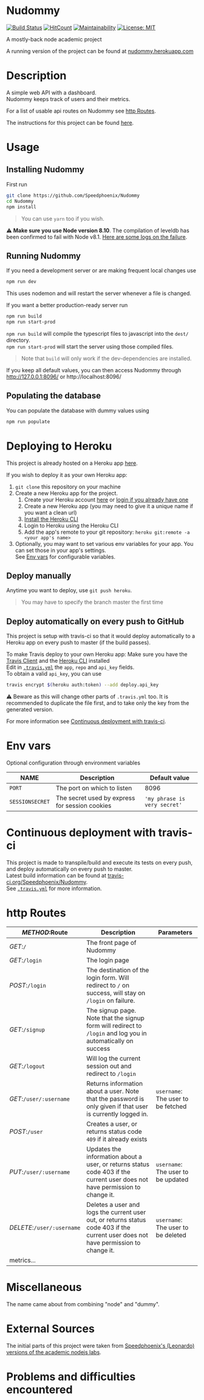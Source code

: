 # Nudommy
[![Build Status](https://travis-ci.org/Speedphoenix/Nudommy.svg?branch=master)](https://travis-ci.org/Speedphoenix/Nudommy)
[![HitCount](http://hits.dwyl.io/Speedphoenix/Nudommy.svg)](http://hits.dwyl.io/Speedphoenix/Nudommy)
[![Maintainability](https://api.codeclimate.com/v1/badges/01e1c52cd9187e7b138a/maintainability)](https://codeclimate.com/github/Speedphoenix/Nudommy/maintainability)
[![License: MIT](https://img.shields.io/badge/License-MIT-yellow.svg)](LICENSE)


A mostly-back node academic project

A running version of the project can be found at [nudommy.herokuapp.com](https://nudommy.herokuapp.com/)

# Description

A simple web API with a dashboard.  
Nudommy keeps track of users and their metrics.

For a list of usable api routes on Nudommy see [http Routes](#http-routes).

The instructions for this project can be found [here](https://github.com/adaltas/ece-nodejs/blob/2019-fall-5-modules/PROJECT.md).  

# Usage

## Installing Nudommy

First run
```sh
git clone https://github.com/Speedphoenix/Nudommy
cd Nudommy
npm install
```
> You can use `yarn` too if you wish.  

:warning: **Make sure you use Node version 8.10**. The compilation of leveldb has been confirmed to fail with Node v8.1. [Here are some logs on the failure](https://travis-ci.org/Speedphoenix/Nudommy/jobs/625850555).

## Running Nudommy

If you need a development server or are making frequent local changes use
```sh
npm run dev
```
This uses nodemon and will restart the server whenever a file is changed.

If you want a better production-ready server run
```sh
npm run build
npm run start-prod
```
`npm run build` will compile the typescript files to javascript into the `dest/` directory.  
`npm run start-prod` will start the server using those compiled files.  
> Note that `build` will only work if the dev-dependencies are installed.

If you keep all default values, you can then access Nudommy through http://127.0.0.1:8096/ or http://localhost:8096/

## Populating the database

You can populate the database with dummy values using
```sh
npm run populate
```

# Deploying to Heroku

This project is already hosted on a Heroku app [here](https://nudommy.herokuapp.com/).

If you wish to deploy it as your own Heroku app:
1. `git clone` this repository on your machine
2. Create a new Heroku app for the project.
    1. Create your Heroku account [here](https://signup.heroku.com/login) or [login if you already have one](https://id.heroku.com/login)
    2. Create a new Heroku app (you may need to give it a unique name if you want a clean url)
    3. [Install the Heroku CLI](https://devcenter.heroku.com/articles/heroku-cli)
    4. Login to Heroku using the Heroku CLI
    5. Add the app's remote to your git repository: `heroku git:remote -a <your app's name>`
3. Optionally, you may want to set various env variables for your app. You can set those in your app's settings.  
See [Env vars](#env-vars) for configurable variables.

## Deploy manually

Anytime you want to deploy, use `git push heroku`.  
> You may have to specify the branch master the first time

## Deploy automatically on every push to GitHub

This project is setup with travis-ci so that it would deploy automatically to a Heroku app on every push to master (if the build passes).  

To make Travis deploy to your own Heroku app:
Make sure you have the [Travis Client](https://github.com/travis-ci/travis.rb#readme) and the [Heroku CLI](https://devcenter.heroku.com/articles/heroku-cli) installed  
Edit in [`.travis.yml`](.travis.yml) the `app`, `repo` and `api_key` fields.  
To obtain a valid `api_key`, you can use
```sh
travis encrypt $(heroku auth:token) --add deploy.api_key
```
:warning: Beware as this will change other parts of `.travis.yml` too. It is recommended to duplicate the file first, and to take only the key from the generated version.  

For more information see [Continuous deployment with travis-ci](#continuous-deployment-with-travis-ci).

# Env vars

Optional configuration through environment variables

|NAME|Description|Default value|
|----|-----------|-------------|
|`PORT`|The port on which to listen|8096|
|`SESSIONSECRET`|The secret used by express for session cookies|`'my phrase is very secret'`|

# Continuous deployment with travis-ci

This project is made to transpile/build and execute its tests on every push, and deploy automatically on every push to master.  
Latest build information can be found at [travis-ci.org/Speedphoenix/Nudommy](https://travis-ci.org/Speedphoenix/Nudommy).  
See [`.travis.yml`](.travis.yml) for more information.

# http Routes

|*METHOD*:Route|Description|Parameters|
|--|--|--|
|*GET*:`/`|The front page of Nudommy||
|*GET*:`/login`|The login page||
|*POST*:`/login`|The destination of the login form. Will redirect to `/` on success, will stay on `/login` on failure.||
|*GET*:`/signup`|The signup page. Note that the signup form will redirect to `/login` and log you in automatically on success||
|*GET*:`/logout`|Will log the current session out and redirect to `/login`||
|*GET*:`/user/:username`|Returns information about a user. Note that the password is only given if that user is currently logged in.|`username`: The user to be fetched|
|*POST*:`/user`|Creates a user, or returns status code `409` if it already exists||
|*PUT*:`/user/:username`|Updates the information about a user, or returns status code 403 if the current user does not have permission to change it.|`username`: The user to be updated|
|*DELETE*:`/user/:username`|Deletes a user and logs the current user out, or returns status code 403 if the current user does not have permission to change it.|`username`: The user to be deleted|
|metrics...|||

# Miscellaneous

The name came about from combining "node" and "dummy".

# External Sources

The initial parts of this project were taken from [Speedphoenix's (Leonardo) versions of the academic nodejs labs](https://github.com/Speedphoenix/nodelabs).

# Problems and difficulties encountered

